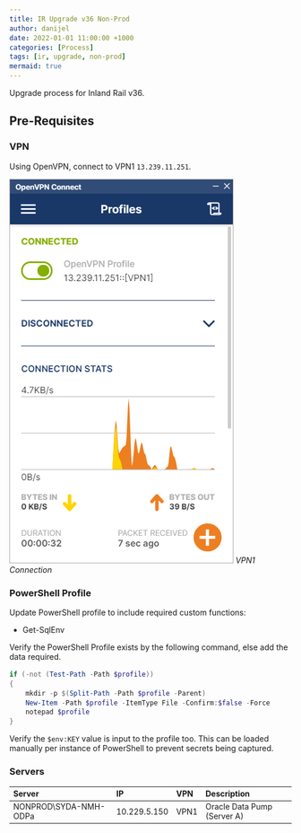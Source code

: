 ```yaml
---
title: IR Upgrade v36 Non-Prod
author: danijel
date: 2022-01-01 11:00:00 +1000
categories: [Process]
tags: [ir, upgrade, non-prod]
mermaid: true
---
```


Upgrade process for Inland Rail v36.

## Pre-Requisites

### VPN

Using OpenVPN, connect to VPN1 `13.239.11.251`.

![VPN Connection](/assets/img/ir-upgrade-v36-non-prod/vpn%20logon.png)
_VPN1 Connection_

### PowerShell Profile

Update PowerShell profile to include required custom functions:

 - Get-SqlEnv

Verify the PowerShell Profile exists by the following command, else add the data required.

```powershell
if (-not (Test-Path -Path $profile))
{
    mkdir -p $(Split-Path -Path $profile -Parent)
    New-Item -Path $profile -ItemType File -Confirm:$false -Force
    notepad $profile
}
```

Verify the `$env:KEY` value is input to the profile too. This can be loaded manually per instance of PowerShell to prevent secrets being captured.

### Servers

| Server | IP | VPN | Description |
|:-------|:---|:----|:------------|
| NONPROD\SYDA-NMH-ODPa | 10.229.5.150 | VPN1 | Oracle Data Pump (Server A) |
